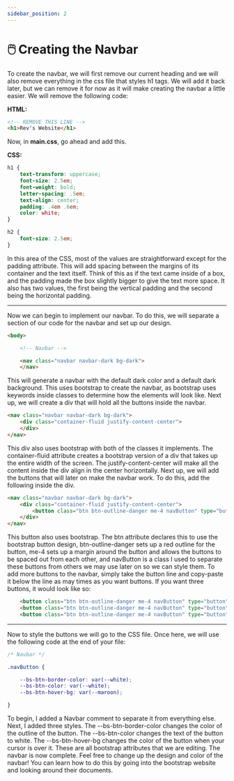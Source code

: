 ```yaml
---
sidebar_position: 2
---
```


# 🖱️ Creating the Navbar

To create the navbar, we will first remove our current heading and we will also remove everything in the css file that styles h1 tags. We will add it back later, but we can remove it for now as it will make creating the navbar a little easier. We will remove the following code:

__HTML:__

``` html
<!-- REMOVE THIS LINE -->
<h1>Rev's Website</h1>
```

Now, in __main.css__, go ahead and add this.

__CSS:__
``` css
h1 {
    text-transform: uppercase;
    font-size: 2.5em;
    font-weight: bold;
    letter-spacing: .5em;  
    text-align: center;
    padding: .4em .6em;
    color: white;
}

h2 {
    font-size: 2.5em;
}
```

In this area of the CSS, most of the values are straightforward except for the padding attribute. This will add spacing between the margins of its container and the text itself. Think of this as if the text came inside of a box, and the padding made the box slightly bigger to give the text more space. It also has two values, the first being the vertical padding and the second being the horizontal padding.

---

Now we can begin to implement our navbar. To do this, we will separate a section of our code for the navbar and set up our design.

``` html 
<body>

    <!-- Navbar -->

    <nav class="navbar navbar-dark bg-dark">
    </nav>
```

This will generate a navbar with the default dark color and a default dark background. This uses bootstrap to create the navbar, as bootstrap uses keywords inside classes to determine how the elements will look like. Next up, we will create a div that will hold all the buttons inside the navbar.

``` html
<nav class="navbar navbar-dark bg-dark">
    <div class="container-fluid justify-content-center">
    </div>
</nav>
```

This div also uses bootstrap with both of the classes it implements. The container-fluid attribute creates a bootstrap version of a div that takes up the entire width of the screen. The justify-content-center will make all the content inside the div align in the center horizontally. Next up, we will add the buttons that will later on make the navbar work. To do this, add the following inside the div.

``` html
<nav class="navbar navbar-dark bg-dark">
    <div class="container-fluid justify-content-center">
        <button class="btn btn-outline-danger me-4 navButton" type="button">Button</button>
    </div>
</nav>
```

This button also uses bootstrap. The btn attribute declares this to use the bootstrap button design, btn-outline-danger sets up a red outline for the button, me-4 sets up a margin around the button and allows the buttons to be spaced out from each other, and navButton is a class I used to separate these buttons from others we may use later on so we can style them. To add more buttons to the navbar, simply take the button line and copy-paste it below the line as may times as you want buttons. If you want three buttons, it would look like so:

``` html
    <button class="btn btn-outline-danger me-4 navButton" type="button">Button1</button>
    <button class="btn btn-outline-danger me-4 navButton" type="button">Button2</button>
    <button class="btn btn-outline-danger me-4 navButton" type="button">Button3</button>
```

---

Now to style the buttons we will go to the CSS file. Once here, we will use the following code at the end of your file:

``` css
/* Navbar */

.navButton {

    --bs-btn-border-color: var(--white);
    --bs-btn-color: var(--white);
    --bs-btn-hover-bg: var(--maroon);

}
```

To begin, I added a Navbar comment to separate it from everything else. Next, I added three styles. The --bs-btn-border-color changes the color of the outline of the button. The --bs-btn-color changes the text of the button to white. The --bs-btn-hover-bg changes the color of the button when your cursor is over it. These are all bootstrap attributes that we are editing. The navbar is now complete. Feel free to change up the design and color of the navbar! You can learn how to do this by going into the bootstrap website and looking around their documents.